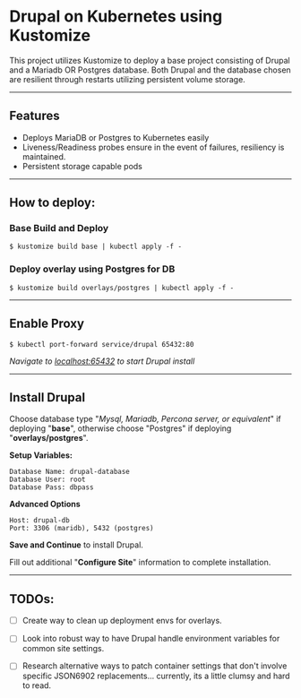 
# Drupal on Kubernetes using Kustomize
This project utilizes Kustomize to deploy a base project consisting of Drupal and a Mariadb OR Postgres database. Both Drupal and the database chosen are resilient through restarts utilizing persistent volume storage.

---
## Features   

- Deploys MariaDB or Postgres to Kubernetes easily
- Liveness/Readiness probes ensure in the event of failures, resiliency is maintained.
- Persistent storage capable pods

___
## How to deploy:

### Base Build and Deploy
`$ kustomize build base | kubectl apply -f -`

### Deploy overlay using Postgres for DB 
`$ kustomize build overlays/postgres | kubectl apply -f -`

---
## Enable Proxy

`$ kubectl port-forward service/drupal 65432:80`

*Navigate to [localhost:65432](http://localhost:65432) to start Drupal install*   

--- 
## Install Drupal
Choose database type "*Mysql, Mariadb, Percona server, or equivalent*" if deploying "**base**", otherwise choose "Postgres" if deploying "**overlays/postgres**". 

**Setup Variables:**   
```
Database Name: drupal-database
Database User: root 
Database Pass: dbpass 
```

**Advanced Options**
```   
Host: drupal-db
Port: 3306 (maridb), 5432 (postgres)
```

**Save and Continue** to install Drupal.   

Fill out additional "**Configure Site**" information to complete installation.

---
## TODOs:


- [ ] Create way to clean up deployment envs for overlays.
- [ ] Look into robust way to have Drupal handle environment variables for common site settings.
- [ ] Research alternative ways to patch container settings that don't involve specific JSON6902 replacements... currently, its a little clumsy and hard to read.
    